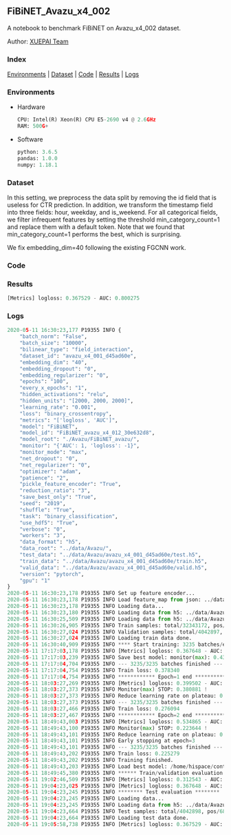 ## FiBiNET_Avazu_x4_002

A notebook to benchmark FiBiNET on Avazu_x4_002 dataset.

Author: [XUEPAI Team](https://github.com/xue-pai)


### Index
[Environments](#Environments) | [Dataset](#Dataset) | [Code](#Code) | [Results](#Results) | [Logs](#Logs)

### Environments
+ Hardware

  ```python
  CPU: Intel(R) Xeon(R) CPU E5-2690 v4 @ 2.6GHz
  RAM: 500G+
  ```
+ Software

  ```python
  python: 3.6.5
  pandas: 1.0.0
  numpy: 1.18.1
  ```

### Dataset
In this setting, we preprocess the data split by removing the id field that is useless for CTR prediction. In addition, we transform the timestamp field into three fields: hour, weekday, and is_weekend. For all categorical fields, we filter infrequent features by setting the threshold min_category_count=1 and replace them with a default <OOV> token. Note that we found that min_category_count=1 performs the best, which is surprising.

We fix embedding_dim=40 following the existing FGCNN work.
### Code




### Results
```python
[Metrics] logloss: 0.367529 - AUC: 0.800275
```


### Logs
```python
2020-05-11 16:30:23,177 P19355 INFO {
    "batch_norm": "False",
    "batch_size": "10000",
    "bilinear_type": "field_interaction",
    "dataset_id": "avazu_x4_001_d45ad60e",
    "embedding_dim": "40",
    "embedding_dropout": "0",
    "embedding_regularizer": "0",
    "epochs": "100",
    "every_x_epochs": "1",
    "hidden_activations": "relu",
    "hidden_units": "[2000, 2000, 2000]",
    "learning_rate": "0.001",
    "loss": "binary_crossentropy",
    "metrics": "['logloss', 'AUC']",
    "model": "FiBiNET",
    "model_id": "FiBiNET_avazu_x4_012_30e632d8",
    "model_root": "./Avazu/FiBiNET_avazu/",
    "monitor": "{'AUC': 1, 'logloss': -1}",
    "monitor_mode": "max",
    "net_dropout": "0",
    "net_regularizer": "0",
    "optimizer": "adam",
    "patience": "2",
    "pickle_feature_encoder": "True",
    "reduction_ratio": "3",
    "save_best_only": "True",
    "seed": "2019",
    "shuffle": "True",
    "task": "binary_classification",
    "use_hdf5": "True",
    "verbose": "0",
    "workers": "3",
    "data_format": "h5",
    "data_root": "../data/Avazu/",
    "test_data": "../data/Avazu/avazu_x4_001_d45ad60e/test.h5",
    "train_data": "../data/Avazu/avazu_x4_001_d45ad60e/train.h5",
    "valid_data": "../data/Avazu/avazu_x4_001_d45ad60e/valid.h5",
    "version": "pytorch",
    "gpu": "1"
}
2020-05-11 16:30:23,178 P19355 INFO Set up feature encoder...
2020-05-11 16:30:23,178 P19355 INFO Load feature_map from json: ../data/Avazu/avazu_x4_001_d45ad60e/feature_map.json
2020-05-11 16:30:23,178 P19355 INFO Loading data...
2020-05-11 16:30:23,180 P19355 INFO Loading data from h5: ../data/Avazu/avazu_x4_001_d45ad60e/train.h5
2020-05-11 16:30:25,509 P19355 INFO Loading data from h5: ../data/Avazu/avazu_x4_001_d45ad60e/valid.h5
2020-05-11 16:30:26,905 P19355 INFO Train samples: total/32343172, pos/5492052, neg/26851120, ratio/16.98%
2020-05-11 16:30:27,024 P19355 INFO Validation samples: total/4042897, pos/686507, neg/3356390, ratio/16.98%
2020-05-11 16:30:27,024 P19355 INFO Loading train data done.
2020-05-11 16:30:40,909 P19355 INFO **** Start training: 3235 batches/epoch ****
2020-05-11 17:17:03,178 P19355 INFO [Metrics] logloss: 0.367648 - AUC: 0.800055
2020-05-11 17:17:03,239 P19355 INFO Save best model: monitor(max): 0.432407
2020-05-11 17:17:04,704 P19355 INFO --- 3235/3235 batches finished ---
2020-05-11 17:17:04,754 P19355 INFO Train loss: 0.378340
2020-05-11 17:17:04,754 P19355 INFO ************ Epoch=1 end ************
2020-05-11 18:03:27,269 P19355 INFO [Metrics] logloss: 0.399502 - AUC: 0.780383
2020-05-11 18:03:27,373 P19355 INFO Monitor(max) STOP: 0.380881 !
2020-05-11 18:03:27,373 P19355 INFO Reduce learning rate on plateau: 0.000100
2020-05-11 18:03:27,373 P19355 INFO --- 3235/3235 batches finished ---
2020-05-11 18:03:27,466 P19355 INFO Train loss: 0.276094
2020-05-11 18:03:27,467 P19355 INFO ************ Epoch=2 end ************
2020-05-11 18:49:43,003 P19355 INFO [Metrics] logloss: 0.534865 - AUC: 0.758510
2020-05-11 18:49:43,100 P19355 INFO Monitor(max) STOP: 0.223644 !
2020-05-11 18:49:43,101 P19355 INFO Reduce learning rate on plateau: 0.000010
2020-05-11 18:49:43,101 P19355 INFO Early stopping at epoch=3
2020-05-11 18:49:43,101 P19355 INFO --- 3235/3235 batches finished ---
2020-05-11 18:49:43,202 P19355 INFO Train loss: 0.225279
2020-05-11 18:49:43,202 P19355 INFO Training finished.
2020-05-11 18:49:43,203 P19355 INFO Load best model: /home/hispace/container/data/xxx/FuxiCTR/benchmarks/Avazu/FiBiNET_avazu/avazu_x4_001_d45ad60e/FiBiNET_avazu_x4_012_30e632d8_avazu_x4_001_d45ad60e_model.ckpt
2020-05-11 18:49:45,380 P19355 INFO ****** Train/validation evaluation ******
2020-05-11 19:02:46,509 P19355 INFO [Metrics] logloss: 0.312543 - AUC: 0.880290
2020-05-11 19:04:23,025 P19355 INFO [Metrics] logloss: 0.367648 - AUC: 0.800055
2020-05-11 19:04:23,245 P19355 INFO ******** Test evaluation ********
2020-05-11 19:04:23,245 P19355 INFO Loading data...
2020-05-11 19:04:23,245 P19355 INFO Loading data from h5: ../data/Avazu/avazu_x4_001_d45ad60e/test.h5
2020-05-11 19:04:23,664 P19355 INFO Test samples: total/4042898, pos/686507, neg/3356391, ratio/16.98%
2020-05-11 19:04:23,664 P19355 INFO Loading test data done.
2020-05-11 19:05:58,738 P19355 INFO [Metrics] logloss: 0.367529 - AUC: 0.800275

```
